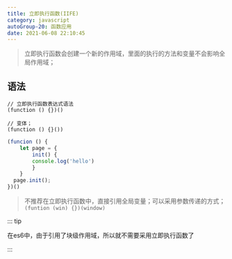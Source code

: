 ```yaml
---
title: 立即执行函数(IIFE)
category: javascript
autoGroup-20: 函数应用
date: 2021-06-08 22:10:45
---
```


> 立即执行函数会创建一个新的作用域，里面的执行的方法和变量不会影响全局作用域；

## 语法

```
// 立即执行函数表达式语法
(function () {})()

// 变体；
(function () {}())
```



```javascript
(funcion () {
 	let page = {
 		init() {
  		console.log('hello')
		}
 	}
  page.init();
})()
```

> 不推荐在立即执行函数中，直接引用全局变量；可以采用参数传递的方式；``(funtion (win) {})(window)``

::: tip

在es6中，由于引用了块级作用域，所以就不需要采用立即执行函数了

:::